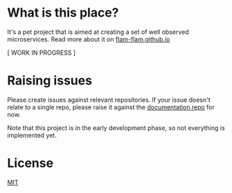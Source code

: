 # What is this place?

It's a pet project that is aimed at creating a set of well observed microservices.
Read more about it on [flam-flam.github.io](https://flam-flam.github.io)

[ WORK IN PROGRESS ]

# Raising issues

Please create issues against relevant repositories.
If your issue doesn't relate to a single repo, please raise it against the [documentation repo](https://github.com/flam-flam/flam-flam.github.io) for now.

Note that this project is in the early development phase, so not everything is implemented yet.

# License

[MIT](https://choosealicense.com/licenses/mit/)
